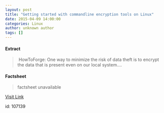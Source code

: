 ```yaml
---
layout: post
title: "Getting started with commandline encryption tools on Linux"
date: 2015-04-09 14:00:00
categories: Linux
author: unknown author
tags: []
---
```



#### Extract
>&nbsp;HowToForge: One way to minimize the risk of data theft is to encrypt the data that is present even on our local system....

#### Factsheet
>factsheet unavailable

[Visit Link](http://www.linuxtoday.com/upload/getting-started-with-commandline-encryption-tools-on-linux-150407060512.html)

id:  107139
